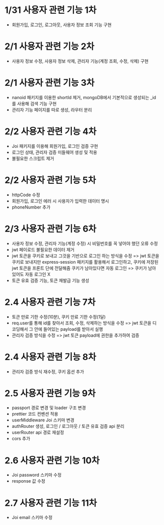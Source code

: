 # 1/31 사용자 관련 기능 1차

- 회원가입, 로그인, 로그아웃, 사용자 정보 조회 기능 구현

# 2/1 사용자 관련 기능 2차

- 사용자 정보 수정, 사용자 정보 삭제, 관리자 기능(계정 조회, 수정, 삭제) 구현

# 2/1 사용자 관련 기능 3차

- nanoid 패키지를 이용한 shortId 제거, mongoDB에서 기본적으로 생성되는 \_id를 사용해 검색 기능 구현
- 관리자 기능 페이지를 따로 생성, 라우터 분리

# 2/2 사용자 관련 기능 4차

- Joi 패키지를 이용해 회원가입, 로그인 검증 구현
- 로그인 상태, 관리자 검증 미들웨어 생성 및 적용
- 불필요한 스크립트 제거

# 2/2 사용자 관련 기능 5차

- httpCode 수정
- 회원가입, 로그인 에러 시 사용자가 입력한 데이터 명시
- phoneNumber 추가

# 2/3 사용자 관련 기능 6차

- 사용자 정보 수정, 관리자 기능(계정 수정) 시 비밀번호를 꼭 넣어야 했던 오류 수정
- jwt 페이로드 불필요한 데이터 제거
- jwt 토큰을 쿠키로 보내고 그것을 기반으로 로그인 하는 방식을 수정
  => jwt 토큰을 쿠키로 보내지만 express-session 패키지를 활용해서 로그인하고, 쿠키에 저장된 jwt 토큰을 프론트 단에 전달해줌
  쿠키가 남아있다면 자동 로그인 => 쿠키가 남아있어도 자동 로그인 X
- 토큰 유효 검증 기능, 토큰 재발급 기능 생성

# 2.4 사용자 관련 기능 7차

- 토큰 만료 기한 수정(10분), 쿠키 만료 기한 수정(1달)
- req.user를 통해 id를 찾아서 조회, 수정, 삭제하는 방식을 수정
  => jwt 토큰을 디코딩해서 그 안에 들어있는 payload를 받아서 실행
- 관리자 검증 방식을 수정 => jwt 토큰 payload에 권한을 추가하여 검증

# 2.4 사용자 관련 기능 8차

- 관리자 검증 방식 재수정, 쿠키 옵션 추가

# 2.5 사용자 관련 기능 9차

- passport 경로 변경 및 loader 구조 변경
- prettier 코드 컨벤션 적용
- userMiddleware Joi 스키마 변경
- authRouter 생성, 로그인 / 로그아웃 / 토큰 유효 검증 api 분리
- userRouter api 경로 재설정
- cors 추가

# 2.6 사용자 관련 기능 10차

- Joi password 스키마 수정
- response 값 수정

# 2.7 사용자 관련 기능 11차

- Joi email 스키마 수정
